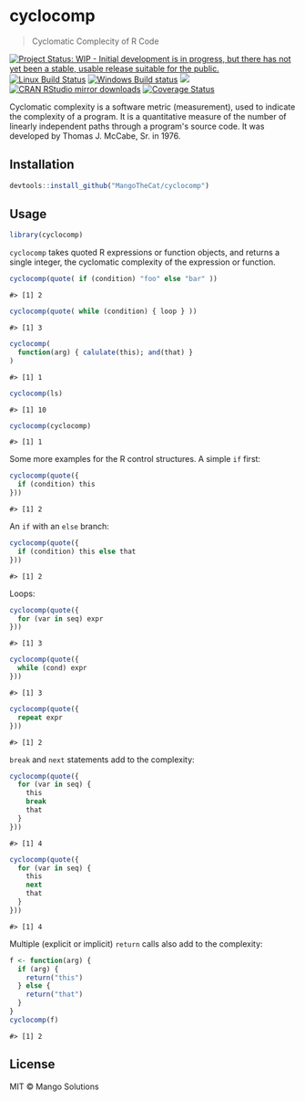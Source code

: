 


# cyclocomp

> Cyclomatic Complecity of R Code

[![Project Status: WIP - Initial development is in progress, but there has not yet been a stable, usable release suitable for the public.](http://www.repostatus.org/badges/latest/wip.svg)](http://www.repostatus.org/#wip)
[![Linux Build Status](https://travis-ci.org/MangoTheCat/cyclocomp.svg?branch=master)](https://travis-ci.org/MangoTheCat/cyclocomp)
[![Windows Build status](https://ci.appveyor.com/api/projects/status/github/MangoTheCat/cyclocomp?svg=true)](https://ci.appveyor.com/project/MangoTheCat/cyclocomp)
[![](http://www.r-pkg.org/badges/version/cyclocomp)](http://www.r-pkg.org/pkg/cyclocomp)
[![CRAN RStudio mirror downloads](http://cranlogs.r-pkg.org/badges/cyclocomp)](http://www.r-pkg.org/pkg/cyclocomp)
[![Coverage Status](https://img.shields.io/codecov/c/github/MangoTheCat/cyclocomp/master.svg)](https://codecov.io/github/MangoTheCat/cyclocomp?branch=master)

Cyclomatic complexity is a software metric (measurement), used to indicate
  the complexity of a program. It is a quantitative measure of the number of
  linearly independent paths through a program's source code. It was developed
  by Thomas J. McCabe, Sr. in 1976.

## Installation


```r
devtools::install_github("MangoTheCat/cyclocomp")
```

## Usage


```r
library(cyclocomp)
```

`cyclocomp` takes quoted R expressions or function objects,
and returns a single integer, the cyclomatic complexity of the
expression or function.


```r
cyclocomp(quote( if (condition) "foo" else "bar" ))
```

```
#> [1] 2
```

```r
cyclocomp(quote( while (condition) { loop } ))
```

```
#> [1] 3
```


```r
cyclocomp(
  function(arg) { calulate(this); and(that) }
)
```

```
#> [1] 1
```

```r
cyclocomp(ls)
```

```
#> [1] 10
```

```r
cyclocomp(cyclocomp)
```

```
#> [1] 1
```

Some more examples for the R control structures. A simple `if`
first:


```r
cyclocomp(quote({
  if (condition) this
}))
```

```
#> [1] 2
```

An `if` with an `else` branch:


```r
cyclocomp(quote({
  if (condition) this else that
}))
```

```
#> [1] 2
```

Loops:


```r
cyclocomp(quote({
  for (var in seq) expr
}))
```

```
#> [1] 3
```


```r
cyclocomp(quote({
  while (cond) expr
}))
```

```
#> [1] 3
```


```r
cyclocomp(quote({
  repeat expr
}))
```

```
#> [1] 2
```

`break` and `next` statements add to the complexity:


```r
cyclocomp(quote({
  for (var in seq) {
    this
    break
    that
  }
}))
```

```
#> [1] 4
```


```r
cyclocomp(quote({
  for (var in seq) {
    this
    next
    that
  }
}))
```

```
#> [1] 4
```

Multiple (explicit or implicit) `return` calls also add to the
complexity:


```r
f <- function(arg) {
  if (arg) {
    return("this")
  } else {
    return("that")
  }
}
cyclocomp(f)
```

```
#> [1] 2
```


## License

MIT © Mango Solutions
